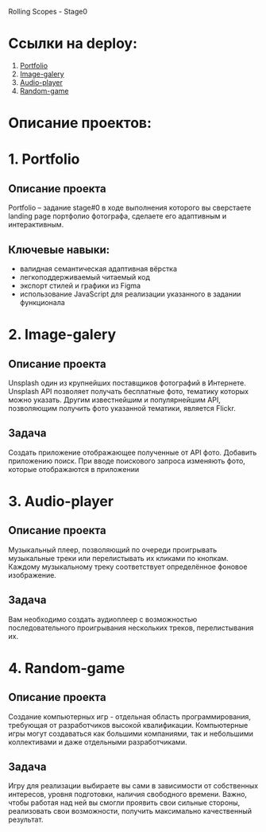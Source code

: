 Rolling Scopes - Stage0

# Ссылки на deploy:

1. [Portfolio](https://sergey-98.github.io/My-Projects-Stage0/portfolio/)
2. [Image-galery](https://sergey-98.github.io/My-Projects-Stage0/image-galery/)
3. [Audio-player](https://sergey-98.github.io/My-Projects-Stage0/audio-player/)
4. [Random-game](https://sergey-98.github.io/My-Projects-Stage0/random-game/)

# Описание проектов:

# 1. Portfolio

## Описание проекта
Portfolio – задание stage#0 в ходе выполнения которого вы сверстаете landing page портфолио фотографа, сделаете его адаптивным и интерактивным.

## Ключевые навыки:
- валидная семантическая адаптивная вёрстка
- легкоподдерживаемый читаемый код
- экспорт стилей и графики из Figma
- использование JavaScript для реализации указанного в задании функционала

# 2. Image-galery

## Описание проекта
Unsplash один из крупнейших поставщиков фотографий в Интернете. Unsplash API позволяет получать бесплатные фото, тематику которых можно указать. Другим известнейшим и популярнейшим API, позволяющим получить фото указанной тематики, является Flickr.

## Задача
Cоздать приложение отображающее полученные от API фото. Добавить приложению поиск. При вводе поискового запроса изменяють фото, которые отображаются в приложении

# 3. Audio-player

## Описание проекта

Музыкальный плеер, позволяющий по очереди проигрывать музыкальные треки или перелистывать их кликами по кнопкам. Каждому музыкальному треку соответствует определённое фоновое изображение.

## Задача

Вам необходимо создать аудиоплеер с возможностью последовательного проигрывания нескольких треков, перелистывания их.

# 4. Random-game

## Описание проекта
Создание компьютерных игр - отдельная область программирования, требующая от разработчиков высокой квалификации. Компьютерные игры могут создаваться как большими компаниями, так и небольшими коллективами и даже отдельными разработчиками.

## Задача
Игру для реализации выбираете вы сами в зависимости от собственных интересов, уровня подготовки, наличия свободного времени. Важно, чтобы работая над ней вы смогли проявить свои сильные стороны, реализовать свои возможности, получить максимально качественный результат.
